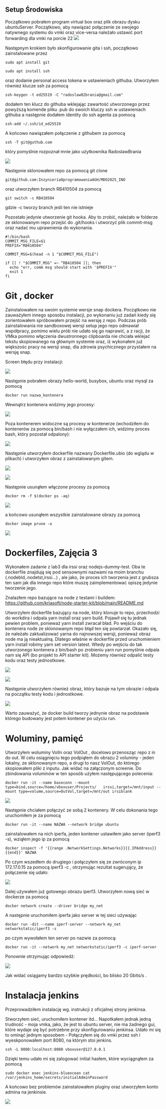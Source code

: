 ## Setup Środowiska
Początkowo pobrałem program virtual box oraz plik obrazu dysku ubuntuServer.
Początkowo, aby nawiązać połączenie ze swojego natywnego systemu do vmki oraz vice-versa  należało ustawić port forwarding dla vmki na porcie 22
![](PortForwarding1.png)

Następnym krokiem było skonfigurowanie gita i ssh, początkowo zainstalowane przez

    sudo apt install git

    sudo apt install ssh

oraz dodanie personal access tokena w ustawieniach githuba. Utworzyłem również klucze ssh za pomocą

    ssh-keygen -t ed25519 -C "radoslaw02brania@gmail.com"

dodałem ten klucz do githuba wklejając zawartość utworzonego przez powyższą komende pliku .pub do swoich kluczy ssh w ustawieniach githuba a następnie dodałem identity do ssh agenta za pomocą 

    ssh-add ~/.ssh/id_ed25519

A końcowo nawiązałem połączenie z githubem za pomocą

    ssh -T git@guthub.com

który pomyślnie rozpoznał mnie jako użytkownika RadoslawBrania

![](AuthSucc.png)

Następnie sklonowałem repo za pomocą git clone

    git@github.com:InzynieriaOprogramowaniaAGH/MDO2025_INO

oraz utworzyłem branch RB410504 za pomocą

    git switch -c RB410504 

gdzie -c tworzy branch jeśli ten nie istnieje

Pozostało jedynie utworzenie git hooka. Aby to zrobić, należało w folderze ze sklonowanym repo przejść do .git/hooks i utworzyć plik commit-msg oraz nadać mu uprawnienia do wykonania.

    #!/bin/bash
    COMMIT_MSG_FILE=$1
    PREFIX="RB410504"

    COMMIT_MSG=$(head -n 1 "$COMMIT_MSG_FILE")

    if [[ ! "$COMMIT_MSG" =~ ^RB410504 ]]; then
      echo "err, comm msg should start with '$PREFIX'"
      exit 1
    fi



# Git , docker

Zainstalowałem na swoim systemie wersje snap dockera. Początkowo nie zauważyłem innego sposobu instalacji, po wykonaniu już zadań kiedy się zorientowałem spróbowałem przejść na wersję z repo. Podczas prób zainstalowania nie sandboxowej wersji setup jego repo odmawiał współpracy, pomimo wielu prób nie udało się go naprawić, a z racji, że VMka pomimo włączenia dwustronnego clipboarda nie chciała wklejać tekstu skopiowanego na głównym systemie oraz, iż wykonałem już większośc pracy na wersji snap, dla zdrowia psychicznego przystałem na wersję snap.

Screen błędu przy instalacji:

![](errinstaldocker.png)

Następnie pobrałem obrazy hello-world, busybox, ubuntu oraz mysql za pomocą 

    docker run nazwa_kontenera

Wewnątrz kontenera widzimy jego procesy:

![](inside_fedora.png)

Poza kontenerem widoczne są procesy w kontenerze (wchodziłem do kontenerów za pomocą bin/bash i nie wyłączałem ich, widzimy proces bash, który pozostał odpalony):

![](outside.png)

Następnie utworzyłem dockerfile nazwany Dockerfile.ubio (do wglądu w plikach) i utworzyłem obraz z zainstalowanym gitem. 

![](images.png)

![](cloneworked.png)

Następnie usunąłem włączone procesy za pomocą 

    docker rm -f $(docker ps -aq)

![](prune.png)

a końcowo usunąłem wszystkie zainstalowane obrazy za pomocą 

    docker image prune -a

![](prune2.png)

# Dockerfiles, Zajęcia 3

Wykonałem zadanie z lab3 dla irssi oraz nodejs-dummy-test. Oba te dockerfile znajdują się pod sensownymi nazwami na moim branchu (.nodebld,.nodetst,irssi...) , ale jako, że proces ich tworzenia jest z grubsza ten sam jak dla innego repo które muszę zaimplementować opiszę jedynie tworzenie jego.

Znalazłem repo bazujące na node z testami i buildem: https://github.com/kriasoft/node-starter-kit/blob/main/README.md

Utworzyłem dockerfile bazujący na node, który klonuje to repo, przechodzi do workdira i odpala yarn install oraz yarn build. Pojawił się tu jednak pewien problem, ponieważ yarn install zwracał bład. Po wejściu do kontenera node ze sklonowanym repo błąd ten się powtarzał. Okazało się, że należało zaktualizować yarna do najnowszej wersji, ponieważ obraz node ma ją nieaktualną. Dlatego właśnie w dockerfile przed uruchomieniem yarn install robimy yarn set version latest. Wtedy po wejściu do tak utworzonego kontenera z bin/bash po zrobieniu yarn run pomyślnie odpala nam się API (bo projekt to API starter kit). Możemy również odpalić testy kodu oraz testy jednostkowe.

![](apikit.png)

![](tests.png)

Następnie utworzyłem również obraz, który bazuje na tym obrazie i odpala na początku testy kodu i jednostkowe.

![](kriatst.png)

Warto zauważyć, że docker build tworzy jednynie obraz na podstawie którego budowany jest potem kontener po użyciu run.


# Woluminy, pamięć

Utworzyłem woluminy VolIn oraz VolOut , docelowo przenosząc repo z in do out. 
W celu osiągnięciu tego podpiąłem do obrazu 2 voluminy - jeden lokalny, ze sklonowanym repo, a drugi to nasz VolOut, do którego skopiowałem pliki z inputu. Jak widać na załączonym screenie.
Do zbindowania voluminów w ten sposób użyłem następującego polecenia:

    docker run -it --name baseconn --mount type=bind,source=/home/vboxuser/Projects/   irssi,target=/mnt/input --mount type=volume,source=OutVol,target=/mnt/out irsiblank


![](cpiedfiles.png)

Następnie chciałem połączyć ze sobą 2 kontenery. W celu dokonania tego uruchomiłem je za pomocą 
 
    docker run -it --name NAZWA --network bridge ubuntu
   
zainstalowałem na nich iperfa, jeden kontener ustawiłem jako server (iperf3 -s), wziąłem jego ip za pomocą

    docker inspect -f '{{range .NetworkSettings.Networks}}{{.IPAddress}}{{end}}' NAZWA
     
Po czym wszedłem do drugiego i połączyłem się ze zwróconym ip 172.17.0.15 za pomocą iperf3 -c , otrzymując rezultat sugerujący, że połączenie się udało:

![](Connected.png)

Dalej używałem już gotowego obrazu iperf3.
Utworzyłem nową sieć w dockerze za pomocą

    docker network create --driver bridge my_net 

A następnie uruchomiłem iperfa jako server w tej sieci używając

    docker run -dit --name iperf-server --network my_net networkstatic/iperf3 -s

po czym wywołałem ten server po nazwie za pomocą:

    docker run -it --network my_net networkstatic/iperf3 -c iperf-server

Ponownie otrzymując odpowiedź:

![](connected2.png)

Jak widać osiągamy bardzo szybkie prędkości, bo blisko 20 Gbits/s . 

# Instalacja jenkins

Przeprowadziłem instalację wg. instrukcji z oficjalnej strony jenkinsa.

Stworzyłem sieć, uruchomiłem kontener itd... 
Napotkałem jednak jedną trudność - moja vmka, jako, że jest to ubuntu server, nie ma żadnego gui, które wydaje się być potrzebne przy skonfigurowaniu jenkinsa. Udało mi się to ominąć jednym sposobem - Połączyłem się do vmki przez ssh i wyeskponowałem port 8080,
na którym stoi jenkins. 

    ssh -L 8080:localhost:8080 vboxuser@127.0.0.1

Dzięki temu udało mi się zalogować initial hasłem, które wyciągnąłem za pomocą

    sudo docker exec jenkins-blueocean cat /var/jenkins_home/secrets/initialAdminPassword

A końcowo bez problemów zainstalowałem pluginy oraz utworzyłem konto admina na jenkinsie.

![](jenkins.png)